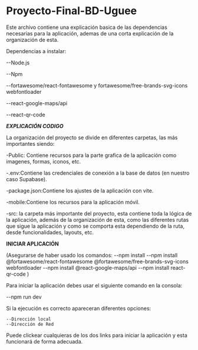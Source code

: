 # Proyecto-Final-BD-Uguee

Este archivo contiene una explicación basica de las dependencias necesarias para la aplicación, ademas de una corta explicación de la organización de esta.

Dependencias a instalar:

--Node.js

--Npm 

--fortawesome/react-fontawesome y fortawesome/free-brands-svg-icons webfontloader

--react-google-maps/api

--react-qr-code

***EXPLICACIÓN CODIGO***

La organización del proyecto se divide en diferentes carpetas, las más importantes siendo:


-Public: Contiene recursos para la parte grafica de la aplicación como imagenes, formas, iconos, etc.

-.env:Contiene las credenciales de conexión a la base de datos (en nuestro caso Supabase).
	
-package.json:Contiene los ajustes de la aplicación con vite.
	
-mobile:Contiene los recursos para la aplicación móvil.
	
-src: la carpeta más importante del proyecto, esta contiene toda la lógica de la aplicación, además de la organización de esta, como las diferentes rutas que sigue
	la aplicación y como se comporta esta dependiendo de la ruta, desde funcionalidades, layouts, etc.
	
	
		



**INICIAR APLICACIÓN**

(Asegurarse de haber usado los comandos:
    --npm install
    --npm install @fortawesome/react-fontawesome @fortawesome/free-brands-svg-icons webfontloader
    --npm install @react-google-maps/api
    --npm install react-qr-code
)


Para iniciar la aplicación debes usar el siguiente comando en la consola:

--npm run dev

Si la ejecución es correcto apareceran diferentes opciones:

	--Dirección local
	--Dirección de Red

Puede clickear cualquieras de los dos links para iniciar la aplicación y esta funcionará de forma adecuada.
